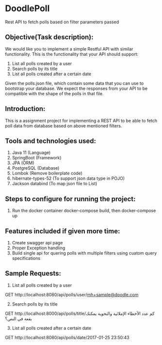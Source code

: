 # DoodlePoll
Rest API to fetch polls based on filter parameters passed

Objective(Task description):
----------------------------
We would like you to implement a simple Restful API with similar functionality. This is the functionality that your API should support:

1. List all polls created by a user
2. Search polls by its title
3. List all polls created after a certain date

Given the polls.json file, which contain some data that you can use to bootstrap your database. We expect the responses from your API to be compatible with the shape of the polls in that file.

Introduction:
-------------
This is a assignment project for implementing a REST API to be able to fetch poll data from database based on above mentioned filters.

Tools and technologies used:
----------------------------
1. Java 11 (Language)
2. SpringBoot (Framework)
3. JPA (ORM)
4. PostgreSQL (Database)
5. Lombok (Remove boilerplate code)
6. hibernate-types-52 (To support json data type in POJO)
7. Jackson databind (To map json file to List)

Steps to configure for running the project:
-------------------------------------------
1. Run the docker container 
docker-compose build, then docker-compose up

Features included if given more time:
-------------------------------------------
1. Create swagger api page
2. Proper Exception handling
3. Build single api for quering polls with multiple filters using cuatom query specifications

Sample Requests:
-------------------------------------------
1. List all polls created by a user

GET http://localhost:8080/api/polls/user/mh+sample@doodle.com

2. Search polls by its title

GET http://localhost:8000/api/polls/title/كم عدد الأخطاء الإملائية والنحوية يمكنك بقعة في النص؟

3. List all polls created after a certain date

GET http://localhost:8080/api/polls/date/2017-01-25 23:50:43
